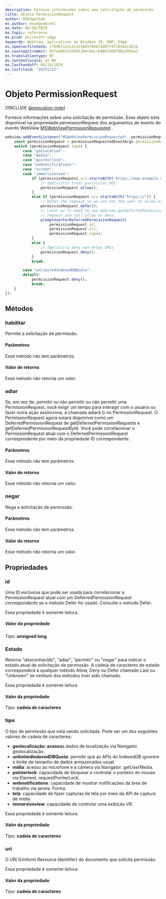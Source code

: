 ```yaml
---
description: Fornece informações sobre uma solicitação de permissão
title: Objeto PermissionRequest
author: MSEdgeTeam
ms.author: msedgedevrel
ms.date: 06/10/2020
ms.topic: reference
ms.prod: microsoft-edge
keywords: WebView, aplicativos do Windows 10, UWP, Edge
ms.openlocfilehash: c769bf122c3ca116d5783b73d0ff4f183d2cd52d
ms.sourcegitcommit: 037a2d62333691104c9accb4862968f80a3465a2
ms.translationtype: MT
ms.contentlocale: pt-BR
ms.lasthandoff: 06/18/2020
ms.locfileid: "10752112"
---
```

# Objeto PermissionRequest  

[!INCLUDE [deprecation-note](../includes/deprecation-note.md)]  

Fornece informações sobre uma solicitação de permissão. Esse objeto está disponível na propriedade permissionRequest dos argumentos de evento do evento WebView [MSWebViewPermissionRequested](../webview.md#mswebviewpermissionrequested) .  

```javascript
webview.addEventListener("MSWebViewPermissionRequested", permissionRequestedEventArgs => {
    const permissionRequest = permissionRequestedEventArgs.permissionRequest;
    switch (permissionRequest.type) {
        case "geolocation":
        case "media":
        case "pointerlock":
        case "webnotifications":
        case "screen":
        case "immersiveview":
            if (permissionRequest.uri.startsWith("https://www.example.com/")) {
                // Implicitly trust particular URI
                permissionRequest.allow();
            }
            else if (permissionRequest.uri.startsWith("https://")) {
                // Defer the request so we can ask the user to allow or deny the request
                permissionRequest.defer();
                // Later we'll need to use webview.getDeferredPermissionRequestById for this
                // request and call allow or deny.
                promptUserForDeferredPermissionRequest(
                    permissionRequest.id,
                    permissionRequest.uri,
                    permissionRequest.type);
            }
            else {
                // Implicitly deny non-https URIs
                permissionRequest.deny();
            }
            break;

        case "unlimitedIndexedDBQuota":
        default:
            permissionRequest.deny();
            break;
    }
});
```  

## Métodos  

### habilitar  

Permite a solicitação de permissão.  

#### Parâmetros  

Esse método não tem parâmetros.  

#### Valor de retorno  

Esse método não retorna um valor.  

### adiar  

Se, em vez de, permitir ou não permitir ou não permitir uma PermissionRequest, você exigir um tempo para interagir com o usuário ou fazer outra ação assíncrona, a chamada adiará () no PermissionRequest.  O PermissionRequest agora estará disponível como um DeferredPermissionRequest de getDeferredPermissionRequests e getDeferredPermissionRequestById.  Você pode correlacionar o PermissionRequest atual com o DeferredPermissionRequest correspondente por meio da propriedade ID correspondente.  

#### Parâmetros  

Esse método não tem parâmetros.  

#### Valor de retorno  

Esse método não retorna um valor.  

### negar  

Nega a solicitação de permissão.  

#### Parâmetros  

Esse método não tem parâmetros.  

#### Valor de retorno  

Esse método não retorna um valor.  

## Propriedades  

### id  

Uma ID exclusiva que pode ser usada para correlacionar a PermissionRequest atual com um DeferredPermissionRequest correspondente se o método Defer for usado.  Consulte o método Defer.  

Essa propriedade é somente leitura.  

##### Valor da propriedade  

Tipo: **unsigned long**  

### Estado  

Retorna "desconhecido", "adiar", "permitir" ou "negar" para indicar o estado atual de solicitação de permissão.  A cadeia de caracteres de estado corresponderá a qualquer método Allow, Deny ou Defer chamado Last ou "Unknown" se nenhum dos métodos tiver sido chamado.  

Essa propriedade é somente leitura.  

#### Valor da propriedade  

Tipo: **cadeia de caracteres**  

### tipo  

O tipo de permissão que está sendo solicitada. Pode ser um dos seguintes valores de cadeia de caracteres:  

*   **geolocalização: acesso**a dados de localização via Navigator. geolocalização.  
*   **unlimitedIndexedDBQuota**: permitir que as APIs do IndexedDB ignorem o limite de tamanho de dados armazenados usual.  
*   **mídia**: acesso ao microfone e à câmera via Navigator. getUserMedia.  
*   **pointerlock**: capacidade de bloquear e controlar o ponteiro do mouse via Element. requestPointerLock.  
*   **webnotifications**: capacidade de mostrar notificações da área de trabalho via janela. Forma.  
*   **tela**: capacidade de fazer capturas de tela por meio da API de captura de mídia.  
*   **immersiveview**: capacidade de controlar uma exibição VR.  

Essa propriedade é somente leitura.  

#### Valor da propriedade  

Tipo: **cadeia de caracteres**  

### uri  

O URI (Uniform Resource Identifier) do documento que solicita permissão.  

Essa propriedade é somente leitura.  

#### Valor da propriedade  

Tipo: **cadeia de caracteres**  
